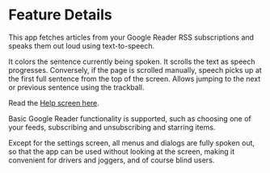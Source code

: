 # Feature Details #

This app fetches articles from your Google Reader RSS subscriptions
and speaks them out loud using text-to-speech.

It colors the sentence currently being spoken. It scrolls the text as
speech progresses. Conversely, if the page is scrolled manually,
speech picks up at the first full sentence from the top of the
screen. Allows jumping to the next or previous sentence using the
trackball.

Read the [Help screen here](http://talkingrssreader.googlecode.com/svn/trunk/talkingrss/res/raw/help.html).

Basic Google Reader functionality is supported, such as choosing one
of your feeds, subscribing and unsubscribing and starring items.

Except for the settings screen, all menus and dialogs are fully spoken
out, so that the app can be used without looking at the screen, making
it convenient for drivers and joggers, and of course blind users.